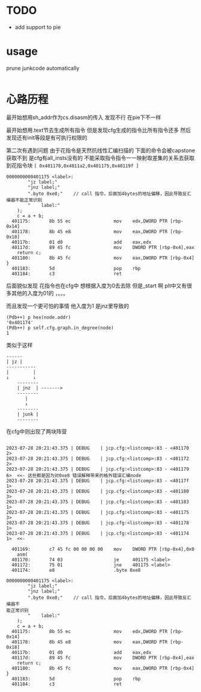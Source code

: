 # TODO
- add support to pie
# usage

prune junkcode automatically
```shell

```

# 心路历程

最开始想用sh_addr作为cs.disasm的传入 发现不行 在pie下不一样

最开始想用.text节去生成所有指令 但是发现cfg生成的指令比所有指令还多 然后发现还有init等段是有可执行权限的 

第二次有遇到问题 由于花指令是天然抗线性汇编扫描的 下面的命令会被capstone获取不到 是cfg有all_insts没有的 不能采取指令指令一一映射取差集的关系去获取到花指令块
`[ 0x401178,0x4011a2,0x401175,0x40119f ]`
```
0000000000401175 <label>:
        "jz label;"
        "jnz label;"
        ".byte 0xe8;"    // call 指令，后面加4bytes的地址偏移，因此导致反汇编器不能正常识别
        "    label:"
    );
    c = a + b;
  401175:       8b 55 ec                mov    edx,DWORD PTR [rbp-0x14]
  401178:       8b 45 e8                mov    eax,DWORD PTR [rbp-0x18]
  40117b:       01 d0                   add    eax,edx
  40117d:       89 45 fc                mov    DWORD PTR [rbp-0x4],eax
    return c;
  401180:       8b 45 fc                mov    eax,DWORD PTR [rbp-0x4]
}
  401183:       5d                      pop    rbp
  401184:       c3                      ret    
```

后面貌似发现 花指令也在cfg中 想根据入度为0去去除 但是_start 啊 plt中又有很多其他的入度为01的 ，。。。

而且发现一个更可怕的事情 他入度为1 是jnz里导致的
```shell
(Pdb++) p hex(node.addr)
'0x401174'
(Pdb++) p self.cfg.graph.in_degree(node)
1
```
类似于这样
```
------
| jz |
-----------
|         |
↓         ↓
    --------
    | jnz  | ------->
    --------
       |
       ↓
    --------
    | junk |
    --------
```

在cfg中则出现了两块阵营
```

2023-07-28 20:21:43.375 | DEBUG    | jcp.cfg:<listcomp>:83 - <401170 2>
2023-07-28 20:21:43.375 | DEBUG    | jcp.cfg:<listcomp>:83 - <401172 2>
2023-07-28 20:21:43.375 | DEBUG    | jcp.cfg:<listcomp>:83 - <401179 6>  <<- 这些都是因为对0xe8 错误解释带来的格外错误汇编node
2023-07-28 20:21:43.375 | DEBUG    | jcp.cfg:<listcomp>:83 - <40117f 1>
2023-07-28 20:21:43.375 | DEBUG    | jcp.cfg:<listcomp>:83 - <401180 3>
2023-07-28 20:21:43.375 | DEBUG    | jcp.cfg:<listcomp>:83 - <401183 1>
2023-07-28 20:21:43.375 | DEBUG    | jcp.cfg:<listcomp>:83 - <401175 3>
2023-07-28 20:21:43.375 | DEBUG    | jcp.cfg:<listcomp>:83 - <401178 1>
2023-07-28 20:21:43.375 | DEBUG    | jcp.cfg:<listcomp>:83 - <401174 1>  <<- 

  401169:       c7 45 fc 00 00 00 00    mov    DWORD PTR [rbp-0x4],0x0
    asm(
  401170:       74 03                   je     401175 <label>
  401172:       75 01                   jne    401175 <label>
  401174:       e8                      .byte 0xe8

0000000000401175 <label>:
        "jz label;"
        "jnz label;"
        ".byte 0xe8;"    // call 指令，后面加4bytes的地址偏移，因此导致反汇编器不
能正常识别
        "    label:"
    );
    c = a + b;
  401175:       8b 55 ec                mov    edx,DWORD PTR [rbp-0x14]
  401178:       8b 45 e8                mov    eax,DWORD PTR [rbp-0x18]
  40117b:       01 d0                   add    eax,edx
  40117d:       89 45 fc                mov    DWORD PTR [rbp-0x4],eax
    return c;
  401180:       8b 45 fc                mov    eax,DWORD PTR [rbp-0x4]
}
  401183:       5d                      pop    rbp
  401184:       c3                      ret   
```


